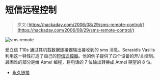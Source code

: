 # 短信远程控制

> 原文:[https://hackaday.com/2006/08/29/sms-remote-control/](https://hackaday.com/2006/08/29/sms-remote-control/)

![sms remote](../Images/ff8c470a781c9af846a512ad4e6a4973.png)

爱立信 T10s 通过其机载数据连接器输出接收到的 sms 消息。Serasidis Vasilis 利用这一特性打造了自己的[短信遥控器](http://www.serasidis.gr/circuits/smscontroller/smscontroller.htm)。他的例子提供了四个设备的开/关控制。最困难的部分是给 Atmel 编程，将电话的 7 位输出转换成 Atmel 期望的 8 位。

*   [永久链接](http://www.serasidis.gr/circuits/smscontroller/smscontroller.htm)